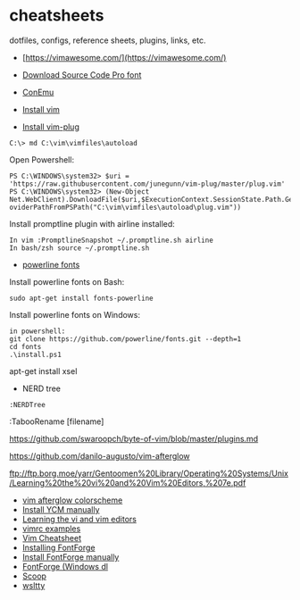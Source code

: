 # cheatsheets

dotfiles, configs, reference sheets, plugins, links, etc.

* [https://vimawesome.com/](https://vimawesome.com/)
* [Download Source Code Pro font](https://github.com/adobe-fonts/source-code-pro/releases/tag/2.030R-ro%2F1.050R-it)
* [ConEmu](https://github.com/Maximus5/ConEmu/releases)
* [Install vim](https://www.vim.org/download.php)

* [Install vim-plug](https://github.com/junegunn/vim-plug)

`C:\> md C:\vim\vimfiles\autoload`

Open Powershell:

```
PS C:\WINDOWS\system32> $uri = 'https://raw.githubusercontent.com/junegunn/vim-plug/master/plug.vim'
PS C:\WINDOWS\system32> (New-Object Net.WebClient).DownloadFile($uri,$ExecutionContext.SessionState.Path.GetUnresolvedPr
oviderPathFromPSPath("C:\vim\vimfiles\autoload\plug.vim"))
```

Install promptline plugin with airline installed:

    In vim :PromptlineSnapshot ~/.promptline.sh airline
    In bash/zsh source ~/.promptline.sh

* [powerline fonts](https://github.com/powerline/fonts)

Install powerline fonts on Bash:

`sudo apt-get install fonts-powerline`

Install powerline fonts on Windows:

```
in powershell:
git clone https://github.com/powerline/fonts.git --depth=1
cd fonts
.\install.ps1
```

apt-get install xsel

* NERD tree

`:NERDTree`

:TabooRename [filename]

https://github.com/swaroopch/byte-of-vim/blob/master/plugins.md

https://github.com/danilo-augusto/vim-afterglow

ftp://ftp.borg.moe/yarr/Gentoomen%20Library/Operating%20Systems/Unix/Learning%20the%20vi%20and%20Vim%20Editors,%207e.pdf

* [vim afterglow colorscheme](https://github.com/danilo-augusto/vim-afterglow)
* [Install YCM manually](https://github.com/junegunn/vim-plug/wiki/faq#installing-youcompleteme-manually)
* [Learning the vi and vim editors](ftp://ftp.borg.moe/yarr/Gentoomen%20Library/Operating%20Systems/Unix/Learning%20the%20vi%20and%20Vim%20Editors,%207e.pdf)
* [vimrc examples](https://github.com/swaroopch/byte-of-vim/blob/master/plugins.md)
* [Vim Cheatsheet](https://vim.rtorr.com/)
* [Installing FontForge](http://designwithfontforge.com/en-US/Installing_Fontforge.html)
* [Install FontForge manually](https://github.com/fontforge/fontforge/blob/master/INSTALL-git.md)
* [FontForge (Windows dl](https://fontforge.github.io/en-US/downloads/windows-dl/)
* [Scoop](https://scoop.sh/)
* [wsltty](https://github.com/mintty/wsltty)
